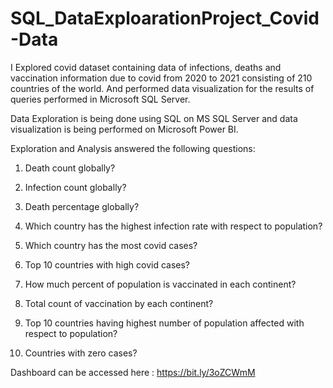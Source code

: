 # SQL_DataExploarationProject_Covid-Data

I Explored covid dataset containing data of infections, deaths and vaccination information due to covid from 2020 to 2021 consisting of 210 countries of the world.
And performed data visualization for the results of queries performed in Microsoft SQL Server.

Data Exploration is being done using SQL on MS SQL Server and data visualization is being performed on Microsoft Power BI.

Exploration and Analysis answered the following questions:

1. Death count globally?

2. Infection count globally?

3. Death percentage globally?

4. Which country has the highest infection rate with respect to population?

5. Which country has the most covid cases?

6. Top 10 countries with high covid cases?

7. How much percent of population is vaccinated in each continent?

8. Total count of vaccination by each continent?

9. Top 10 countries having highest number of population affected with respect to population?

10. Countries with zero cases?




Dashboard can be accessed here : https://bit.ly/3oZCWmM

